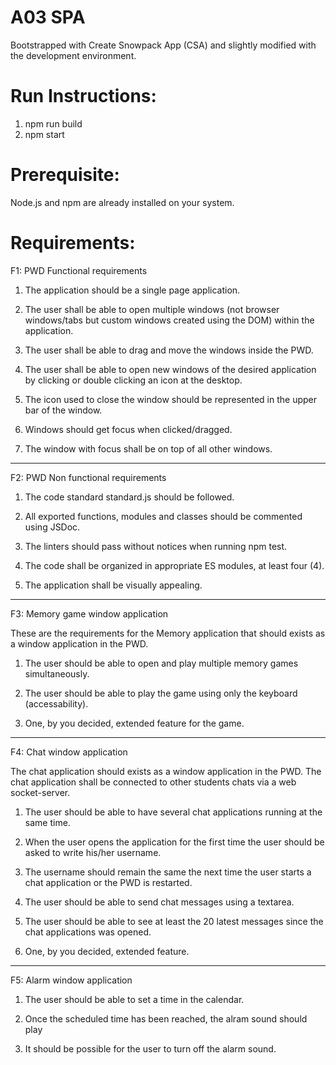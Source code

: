 A03 SPA
======================

Bootstrapped with Create Snowpack App (CSA) and slightly modified with the development environment.

# Run Instructions:

1. npm run build
2. npm start

# Prerequisite:
Node.js and npm are already installed on your system.

# Requirements:

F1: PWD Functional requirements


1. The application should be a single page application.

2. The user shall be able to open multiple windows (not browser windows/tabs but custom windows created using the DOM) within the application.

3. The user shall be able to drag and move the windows inside the PWD.

4. The user shall be able to open new windows of the desired application by clicking or double clicking an icon at the desktop.

5. The icon used to close the window should be represented in the upper bar of the window.

6. Windows should get focus when clicked/dragged.

7. The window with focus shall be on top of all other windows.

<hr>

F2: PWD Non functional requirements

1. The code standard standard.js should be followed.

2. All exported functions, modules and classes should be commented using JSDoc.

3. The linters should pass without notices when running npm test.

4. The code shall be organized in appropriate ES modules, at least four (4).

5. The application shall be visually appealing.

<hr>

F3: Memory game window application

These are the requirements for the Memory application that should exists as a window application in the PWD.

1. The user should be able to open and play multiple memory games simultaneously.

2. The user should be able to play the game using only the keyboard (accessability).

3. One, by you decided, extended feature for the game.

<hr>

F4: Chat window application

The chat application should exists as a window application in the PWD. The chat application shall be connected to other students chats via a web socket-server.

1. The user should be able to have several chat applications running at the same time.

2. When the user opens the application for the first time the user should be asked to write his/her username.

3. The username should remain the same the next time the user starts a chat application or the PWD is restarted.

4. The user should be able to send chat messages using a textarea.

5. The user should be able to see at least the 20 latest messages since the chat applications was opened.

6. One, by you decided, extended feature.

<hr>

F5: Alarm window application

1. The user should be able to set a time in the calendar.

2. Once the scheduled time has been reached, the alram sound should play

3. It should be possible for the user to turn off the alarm sound.

